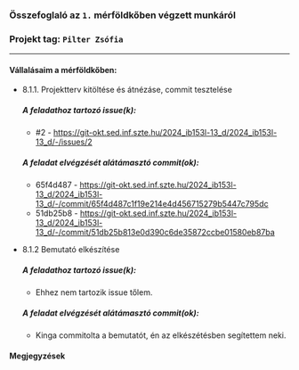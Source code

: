 ### Összefoglaló az `1.` mérföldkőben végzett munkáról

### Projekt tag: `Pilter Zsófia`

___

#### Vállalásaim a mérföldkőben: 

 - 8.1.1. Projektterv kitöltése és átnézáse, commit tesztelése

    ##### A feladathoz tartozó issue(k):

     - #2 - https://git-okt.sed.inf.szte.hu/2024_ib153l-13_d/2024_ib153l-13_d/-/issues/2

    ##### A feladat elvégzését alátámasztó commit(ok):

     - 65f4d487 - https://git-okt.sed.inf.szte.hu/2024_ib153l-13_d/2024_ib153l-13_d/-/commit/65f4d487c1f19e214e4d456715279b5447c795dc
     - 51db25b8 - https://git-okt.sed.inf.szte.hu/2024_ib153l-13_d/2024_ib153l-13_d/-/commit/51db25b813e0d390c6de35872ccbe01580eb87ba
     
 - 8.1.2 Bemutató elkészítése

     ##### A feladathoz tartozó issue(k):

     - Ehhez nem tartozik issue tőlem.
    
     ##### A feladat elvégzését alátámasztó commit(ok):

     - Kinga commitolta a bemutatót, én az elkészétésben segítettem neki.
 
     
#### Megjegyzések
